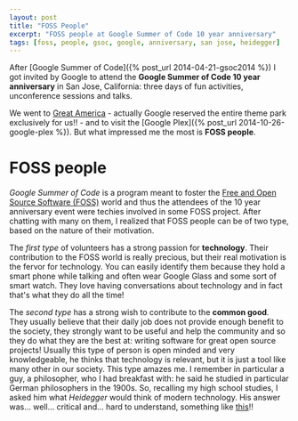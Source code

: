 ```yaml
---
layout: post
title: "FOSS People"
excerpt: "FOSS people at Google Summer of Code 10 year anniversary"
tags: [foss, people, gsoc, google, anniversary, san jose, heidegger]
---
```


After [Google Summer of Code]({% post_url 2014-04-21-gsoc2014 %}) I got invited by Google
to attend the **Google Summer of Code 10 year anniversary** in San Jose, California: three days
of fun activities, unconference sessions and talks.

We went to [Great America](http://www.cagreatamerica.com) - actually Google reserved the entire
theme park exclusively for us!! - and to visit the [Google Plex]({% post_url 2014-10-26-google-plex %}).
But what impressed me the most is **FOSS people**.

# FOSS people
*Google Summer of Code* is a program meant to foster the
[Free and Open Source Software (FOSS)](http://en.wikipedia.org/wiki/Free_and_open-source_software) world
and thus the attendees of the 10 year anniversary event were techies involved in some FOSS project.
After chatting with many on them, I realized that FOSS people can be of two type, based on 
the nature of their motivation.

The *first type* of volunteers has a strong passion for **technology**. Their contribution to the FOSS world
is really precious, but their real motivation is the fervor for technology. You can easily
identify them because they hold a smart phone while talking and often wear Google Glass and some sort
of smart watch. They love having conversations about technology and in fact that's what
they do all the time!

The *second type* has a strong wish to contribute to the **common good**. They usually
believe that their daily job does not provide enough benefit to the society, they strongly want to be useful
and help the community and so they do what they are the best at: writing software for great open
source projects! Usually this type of person is open minded and very knowledgeable, he thinks
that technology is relevant, but it is just a tool like many other in our society.
This type amazes me. I remember in particular a guy, a philosopher, who I had breakfast with: he
said he studied in particular German philosophers in the 1900s. So, recalling my high school
studies, I asked him what *Heidegger* would think of modern technology. His answer was... well...
critical and... hard to understand, something like [this](https://belate.wordpress.com/2010/07/12/heidegger-modern-technology/)!!
